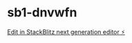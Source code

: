 # sb1-dnvwfn

[Edit in StackBlitz next generation editor ⚡️](https://stackblitz.com/~/github.com/mushiop66/sb1-dnvwfn)